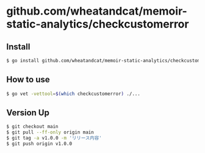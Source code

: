 # github.com/wheatandcat/memoir-static-analytics/checkcustomerror

## Install

```bash
$ go install github.com/wheatandcat/memoir-static-analytics/checkcustomerror/cmd/checkcustomerror@v0.0.2
```

## How to use

```bash
$ go vet -vettool=$(which checkcustomerror) ./...
```

## Version Up

```bash
$ git checkout main
$ git pull --ff-only origin main
$ git tag -a v1.0.0 -m 'リリース内容'
$ git push origin v1.0.0
```
